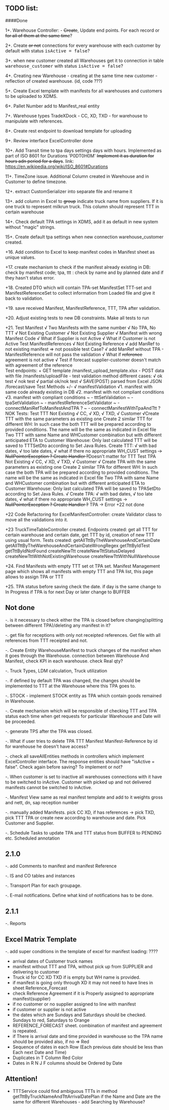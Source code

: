  TODO list:
- 

####Done
 
1+. Warehouse Controller:  - ~~Create~~, Update end points. 
  For each record or ~~for all of them at the same time~~?

2+. Create ~~or not~~ connections for every warehouse with each 
customer by default with status <tt>isActive = false</tt>?     

3+. when new customer created all Warehouses get it to connection in 
table <tt>warehouse_customer</tt> with status <tt>isActive = false</tt>?

4+. Creating new Warehouse - creating at the same 
time new customer - reflection of created warehouse. (id, code ???)

5+. Create Excel template with manifests for all
 warehouses and customers to be uploaded to XDMS.

6+. Pallet Number add 
to Manifest_real entity

7+. Warehouse types TradeXDock - CC, XD, 
TXD - for warehouse to manipulate with references.

8+. Create rest endpoint 
to download template for uploading

9+. Review interface ExcelController<T>
done

10+. Add Transit time to tpa days settings days with hours. Implemented as part of ISO 8601 for Durations 'P0DT0H0M' 
 ~~Implement it as duration for hours adn period for a days~~. 
 link: https://en.wikipedia.org/wiki/ISO_8601#Durations

11+. TimeZone issue. Additional Column created in Warehouse and in Customer to define timezone. 

12+. extract CustomSerializer into separate file and rename it

13+. add column in Excel to ~~group~~ indicate truck name from suppliers. If it is one truck to represent milkrun truck. 
This column should represent TTT in certain warehouse

14+. Check default TPA settings in XDMS, add it as default in new system without "magic" strings. 

15+. Create default tpa settings when new connection warehouse_customer created.

+16. Add condition to Excel to keep manifest codes in Manifest sheet as unique values.

+17. create mechanism to check if the manifest already existing in DB: check by manifest code;
tpa, ttt : check by name and by planned date and if they hasn't status error.
 
+18. Created DTO which will contain TPA-set ManifestSet TTT-set and ManifestReferenceSet to collect information from 
Loaded file and give it back to validation.

+19. save received Manifest, ManifestReference, TTT, TPA after validation.

+20. Adjust existing tests to new DB constraints. Make all tests to run

+21.      Test Manifest
                 √ Two Manifests with the same number
                 √ No TPA, No TTT
                 √ Not Existing Customer
                 √ Not Existing Supplier
                 √ Manifest with wrong Manifest Code
                 √ What if Supplier is not Active
                 √ What if Customer is not Active
              Test ManifestReferences
                 √ Not Existing Reference
                 √ add ManRef to not existing manifest => not possible test Case? 
                 √ add ManRef without TPA - ManifestReference will not pass the validation
                 √ What if ~~reference~~ agreement is not active
                 √ Test if forecast supplier-customer doesn't match with agreement of the reference   
             Test endpoints: 
             + GET template /manifest_upload_template.xlsx
             - POST data with file /manifests/uploadFile
                 - test validation method different cases:
                     √ ok test
                     √ nok test
                     √ partial ok/nok test
             √ SAVE(POST) parsed from Excel JSON /forecast/save 
             Test Methods +/-
                 √ manifestValidation
                     √1. manifest with same code already existing in DB
                     √2. manifest with not compliant conditions
                     √3. manifest with compliant conditions
                 ~ - tttSetValidation <private>
                 ~ - tpaSetValidation <private>
                 ~ - manifestReferenceSetValidator <private>
                 ~ - connectManiRefToManifestAndTPA ? <private>
                 ~ - connectManifestWithTpaAndTtt ? <private>
            NOK Tests:
                Test TTT
                    Not Existing 
                        √ CC, 
                        √ XD, 
                        √ TXD, 
                        √ Customer
                        √Create TTT with the same parameters as existing one
                            Create 2 similar TTT for different WH:
                                In such case the both TTT will be prepared according to provided conditions. The name will be the same as 
                                indicated in Excel file
                            Two TTT with same Name and WHCustomer combination but with different anticipated ETA to Customer Warehouse:
                                Only last calculated TTT will be saved to TTTSetDto according to Set Java Rules.
                        Create TTT:
                            √ with bad dates, 
                            √ too late dates, 
                            √ what if there no appropriate WH_CUST settings ~~-> NullPointerException ? Create Handler ?~~Doesn't matter for TTT
                Test TPA
                    Not Existing 
                        √ CC, 
                        √ XD, 
                        √ TXD, 
                        √ Customer
                        √ Create TPA with the same parameters as existing one
                            Create 2 similar TPA for different WH:
                                In such case the both TPA will be prepared according to provided conditions. The name will be the same as 
                                indicated in Excel file
                            Two TPA with same Name and WHCustomer combination but with different anticipated ETA to Customer Warehouse:
                                Only last calculated TPA will be saved to TPASetDto according to Set Java Rules. 
                        √ Create TPA: 
                                    √ with bad dates, 
                                    √ too late dates, 
                                    √ what if there no appropriate WH_CUST settings -> ~~NullPointerException ? Create Handler ?~~ TPA -> Error
+22
not done

+22 Code Refactoring for ExcelManifestController: create Validator class to move all the validations into it.

+23 TruckTimeTableController created. Endpoints created: get all TTT for certain warehouse and certain date,
 get TTT by id, creation of new TTT using usual form. 
 Tests created: 
 getAllTttByTheWarehouseAndCertainDate
 getAllTttByTheWarehouseAndCertainDateWrongRegex
 getTttByIdTest
 getTttByIdNotFound
 createNewTtt
 createNewTttStatusDelayed
 createNewTttWithNotExistingWarehouse
 createNewTttWithNullWarehouse

+24. Find Manifests with empty TTT set ot TPA set. Manifest Management page which shows all manifests with empty TTT and
 TPA list, this page allows to assign TPA or TTT

+25. TPA status before saving check the date. if day is the same change to In Progress 
    if TPA is for next Day or later change to BUFFER
    
Not done
-
-. is it necessary to check either the TPA is closed before changing(splitting between different TPA)/deleting any manifest in it?

-. get file for receptions with only not receipted references. Get file with all references from TTT receipted and not.

-. Create Entity WarehouseManifest to truck changes of the manifest when it goes through the Warehouse. connection between Warehouse And Manifest, check KPI in each warehouse. check Real qty?  

-. Truck Types, LDM calculation, Truck utilization 

-. if defined by default TPA was changed, the changes should be implemented to TTT at the Warehouse where this TPA goes to.

-. STOCK - implement STOCK entity as TPA which contain goods remained in Warehouse.

-. Create mechanism which will be responsible of checking TTT and TPA status each time when get requests for particular
Warehouse and Date will be proceeded. 

-. generate TPS after the TPA was closed.

-. What if user tries to delete TPA TTT Manifest Manifest-Reference by id for warehouse he doesn't have access? 

-. check all saveAllEntities methods in controllers which implement ExcelController interface. The response entities 
should have "isActive = false". Check again before saving? To implement or not?

-. When customer is set to inactive all warehouses connections with it have to be switched to inActive.
    Customer with picked up and not delivered manifests cannot be switched to inActive. 

-. Manifest View same as real manifest template and add to it weights gross and nett, dn, sap reception number

-. manually added Manifests. pick CC XD, if has references -> pick TXD, pick TTT TPA or create new according to warehouse 
and date. Pick Customer and Supplier.

-. Schedule Tasks to update TPA and TTT status from BUFFER to PENDING etc. Scheduled annotation 


2.1.0
-

-. add Comments to manifest and manifest Reference 

-. IS and CO tables and instances

-. Transport Plan for each groupage.   

-. E-mail notifications. Define what kind of notifications has to be done.

2.1.1
-
-. Reports

Excel Matrix Template
-

-. add super conditions in the template of excel for manifest loading: ???? 
   - arrival dates of Customer truck names
   - manifest without TTT and TPA, without pick up from SUPPLIER and delivering to customer
   - Truck id for CC XD TXD if is empty but WH name is provided. 
   - if manifest is going only through XD it may not need to have lines in sheet Reference_Forecast 
   - check Reference Agreement if it is Properly assigned to appropriate manifest(supplier)
   - if no customer or no supplier assigned to line with manifest  
   - if customer or supplier is not active
   - the dates which are Sundays and Saturdays should be checked. Sundays to red, Saturdays to Orange
   - REFERENCE_FORECAST sheet. combination of manifest and agreement is repeated. 
   - if There is arrival date and time provided in warehouse so the TPA name should be provided also, if no => Red
   - Sequence of dates in each Row (Each previous date should be less than Each next Date and Time)
   - Duplicates in T Column Red Color
   - Dates in R N J F columns should be Ordered by Date
   
Attention!
-

- TTTService could find ambiguous TTTs in method getTttByTruckNameAndTttArrivalDatePlan if the Name and Date 
are the same for different Warehouses - add Searching by Warehouse?